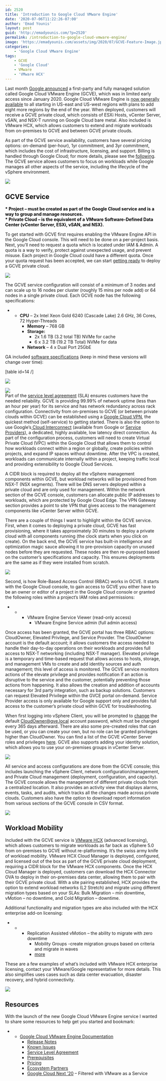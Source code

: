 ```yaml
---
id: 2520
title: 'Introduction to Google Cloud VMware Engine'
date: '2020-07-06T11:22:26-07:00'
author: 'Emad Younis'
layout: post
guid: 'http://emadyounis.com/?p=2520'
permalink: /introduction-to-google-cloud-vmware-engine/
image: 'https://emadyounis.com/assets/img/2020/07/GCVE-Feature-Image.jpg'
categories:
    - 'Google Cloud VMware Engine'
tags:
    - GCVE
    - 'Google Cloud'
    - VMware
    - 'VMware HCX'
---
```


Last month [Google announced](https://cloud.google.com/blog/topics/hybrid-cloud/announcing-google-cloud-vmware-engine) a first-party and fully managed solution called Google Cloud VMware Engine (GCVE), which was in limited early access since January 2020. Google Cloud VMware Engine is [now generally available](https://cloud.google.com/blog/topics/hybrid-cloud/google-cloud-vmware-engine-is-generally-available) to all starting in US-east and US-west regions with plans to add eight more regions by the end of the year. When deployed, customers will receive a GCVE private cloud, which consists of ESXi Hosts, vCenter Server, vSAN, and NSX-T running on Google Cloud bare metal. Also included is VMware HCX, which allows customers to extend and migrate workloads from on-premises to GCVE and between GCVE private clouds.

As part of the GCVE service availability, customers have several pricing options: on-demand (per-hour), 1yr commitment, and 3yr commitment, which includes the cost of infrastructure, licensing, and support. Billing is handled through Google Cloud; for more details, please see the [following](https://cloud.google.com/vmware-engine#section-13). The GCVE service allows customers to focus on workloads while Google manages all other aspects of the service, including the lifecycle of the vSphere environment.

![](https://emadyounis.com/assets/img/2020/07/GCVE-Welcome.jpg?resize=1024%2C457)

## <span style="color: #000000;">GCVE Service</span>

<span style="color: #000000;"><span style="color: #000000;">**\* Project – must be created as part of the Google Cloud service and is a way to group and manage resources.**  
 **\* Private Cloud – is the equivalent of a VMware Software-Defined Data Center (vCenter Server, ESXi, vSAN, and NSX).** </span></span>

To get started with GCVE first requires enabling the VMware Engine API in the Google Cloud console. This will need to be done on a per-project basis. Next, you’ll need to request a quota which is located under IAM &amp; Admin. A quota is a way to verify, protect against unexpected usage, and prevent misuse. Each project in Google Cloud could have a different quota. Once your quota request has been accepted, we can start [getting ready](https://cloud.google.com/vmware-engine/docs/quickstart-prerequisites) to deploy a GCVE private cloud.

![](https://emadyounis.com/assets/img/2020/07/GCVE-Enable-API.jpg?resize=1024%2C200)

The GCVE service configuration will consist of a minimum of 3 nodes and can scale up to 16 nodes per cluster (roughly 15 mins per node add) or 64 nodes in a single private cloud. Each GCVE node has the following specifications:

- - **CPU** – 2x Intel Xeon Gold 6240 (Cascade Lake) 2.6 GHz, 36 Cores, 72 Hyper-Threads
    - **Memory** – 768 GB
    - **Storage:**
        - 2x 1.6 TB (3.2 total TB) NVMe for cache
        - 6 x 3.2 TB (19.2 TB Total) NVMe for data
    - **Network** – 4 x Dual Port 25GbE

GA included [software specifications](https://cloud.google.com/vmware-engine/docs/concepts-vmware-components) (keep in mind these versions will change over time):

\[table id=14 /\]

![](https://emadyounis.com/assets/img/2020/07/GCVE-Quota-1.jpg?resize=936%2C484)

![](https://emadyounis.com/assets/img/2020/07/GCVE-Quota-2.jpg?resize=936%2C256)  
Part of the [<span data-preserver-spaces="true">service level agreement</span>](https://cloud.google.com/vmware-engine/sla)<span data-preserver-spaces="true"> (SLA) ensures customers have the needed reliability. GCVE is providing 99.99% of network uptime (less than an hour per year) for its service and has network redundancy across rack configuration. Connectivity from on-premises to GCVE (or between private clouds within GCVE) can be established using a </span>[<span data-preserver-spaces="true">Google Cloud VPN</span>](https://cloud.google.com/network-connectivity/docs/vpn)<span data-preserver-spaces="true">, the quickest method (self-service) to getting started. There is also the option to use Google’s</span>[<span data-preserver-spaces="true"> Cloud Interconnect</span>](https://cloud.google.com/network-connectivity/docs/how-to/how-to-choose#cloud-interconnect)<span data-preserver-spaces="true"> (available from Google or </span>[<span data-preserver-spaces="true">Service Providers</span>](https://cloud.google.com/network-connectivity/docs/interconnect/concepts/service-providers)<span data-preserver-spaces="true">), a dedicated, highly available, low latency direct connection. As part of the configuration process, customers will need to create Virtual Private Cloud (VPC) within the Google Cloud that allows them to control how workloads connect within a region or globally, create policies within projects, and expand IP spaces without downtime. After the VPC is created, workloads can communicate internally within a project, keeping traffic local and providing extensibility to Google Cloud Services.</span>

A CIDR block is required to deploy all the vSphere management components within GCVE, but workload networks will be provisioned from NSX-T (NSX segments). There will be DNS servers deployed within a private cloud and are only used for management. Within the network section of the GCVE console, customers can allocate public IP addresses to workloads, which are protected by Google Cloud Edge. The VPN Gateway section provides a point to site VPN that gives access to the management components like vCenter Server within GCVE.

<span data-preserver-spaces="true">There are a couple of things I want to highlight within the GCVE service. First, when it comes to deploying a private cloud, GCVE has fast provisioning, where it takes approximately 30 minutes to deploy a private cloud with all components running (the clock starts when you click on create). On the back end, the GCVE service has built-in intelligence and optimization magic sauce allowing it to pre-provision capacity on unused nodes before they are requested. These nodes are then re-purposed based on the customer’s specifications and capacity. This ensures deployments are the same as if they were installed from scratch.</span>

![](https://emadyounis.com/assets/img/2020/07/GCVE-Fast-Mode.jpg?resize=936%2C662)

<span data-preserver-spaces="true">Second, is how Role-Based Access Control (RBAC) works in GCVE. It starts with the Google Cloud console, to gain access to GCVE you either have to be an owner or editor of a project in the Google Cloud console or granted the following roles within a project’s IAM roles and permissions:</span>

- - - <span data-preserver-spaces="true">VMware Engine Service Viewer (read-only access)</span>
        - <span data-preserver-spaces="true">VMware Engine Service admin (full admin access)</span>

Once access has been granted, the GCVE portal has three RBAC options: CloudOwner, Elevated Privilege, and Service Provider. The CloudOwner account is the default account; it allows customers the access needed to handle their day-to-day operations on their workloads and provides full access to NSX-T networking (including NSX-T manager). Elevated privilege is a temporary and time-based request that allows access to hosts, storage, and management VMs to create and add identity sources and auth management; this level of access is monitored. The GCVE service monitors actions of the elevate privilege and provides notification if an action is disruptive to the service and the customer, potentially preventing those actions from happening. It also allows the creation and addition of accounts necessary for 3rd party integration, such as backup solutions. Customers can request Elevated Privilege within the GVCE portal on-demand. Service Provider access is only available for Google support only and provides full access to the customer’s private cloud within GCVE for troubleshooting.

When first logging into vSphere Client, you will be prompted to [change](https://cloud.google.com/vmware-engine/docs/vmware-platform/howto-access-vsphere-client) the default CloudOwner@gve.local account password, which must be changed every 365 days afterward. There are also some pre-created roles that can be used, or you can create your own, but no role can be granted privileges higher than CloudOwner. You can find a list of the GCVE vCenter Server roles and privileges [here](https://cloud.google.com/vmware-engine/docs/concepts-permission-model). GCVE also supports adding your identity solution, which allows you to use your on-premises groups in vCenter Server.

![](https://emadyounis.com/assets/img/2020/07/GCVE-Elevated-Privileges-Updated.jpg?resize=930%2C122)

All service and access configurations are done from the GCVE console; this includes launching the vSphere Client, network configuration/management, and Private Cloud management (deployment, configuration, and capacity). The GCVE console allows the management of different private clouds from a centralized location. It also provides an activity view that displays alarms, events, tasks, and audits, which tracks all the changes made across private clouds. Customers also have the option to download report information from various sections of the GCVE console in CSV format.

![](https://emadyounis.com/assets/img/2020/07/GCVE-Console.jpg?resize=927%2C560)

## Workload Mobility

Included with the GCVE service is [VMware HCX](https://cloud.google.com/vmware-engine/docs/workloads/howto-migrate-vms-using-hcx) (advanced licensing), which allows customers to migrate workloads as far back as vSphere 5.0 from on-premises to GCVE without re-platforming. It’s the swiss army knife of workload mobility. VMware HCX Cloud Manager is deployed, configured, and licensed out of the box as part of the GCVE private cloud deployment, requiring a CIDR block for the VMware HCX components. Once the HCX Cloud Manager is deployed, customers can download the HCX Connector OVA to deploy in their on-premises data center, allowing them to pair with their GCVE private cloud. With a site pairing established, HCX provides the option to extend workload networks (L2 Stretch) and migrate using different migration types based on your SLAs: Bulk Migration – min downtime, vMotion – no downtime, and Cold Migration – downtime.

Additional functionality and migration types are also included with the HCX enterprise add-on licensing:

- - - Replication Assisted vMotion – the ability to migrate with zero downtime
        - Mobility Groups -create migration groups based on criteria and migrate in waves
        - [more](https://docs.vmware.com/en/VMware-HCX/services/user-guide/GUID-32AF32BD-DE0B-4441-95B3-DF6A27733EED.html)

These are a few examples of what’s included with VMware HCX enterprise licensing, contact your VMware/Google representative for more details. This also simplifies uses cases such as data center evacuation, disaster recovery, and hybrid connectivity.

![](https://emadyounis.com/assets/img/2020/07/GCVE-HCX-Deployment.jpg?resize=937%2C335)

## Resources

With the launch of the new Google Cloud VMware Engine service I wanted to share some resources to help get you started and bookmark:

- - [Google Cloud VMware Engine Documentation](https://cloud.google.com/vmware-engine/docs)
    - [Release Notes](https://cloud.google.com/vmware-engine/docs/release-notes)
    - [Known Issues](https://cloud.google.com/vmware-engine/docs/known-issues)
    - [Service Level Agreement](https://cloud.google.com/vmware-engine/sla)
    - [Prerequisites](https://cloud.google.com/vmware-engine/docs/quickstart-prerequisites)
    - [Pricing](https://cloud.google.com/vmware-engine#section-13)
    - [Ecosystem Partners](https://cloud.google.com/vmware-engine#section-14)
    - [Google Cloud Next ’20](https://cloud.withgoogle.com/next/sf/sessions#infrastructure) – Filtered with VMware as a Service
